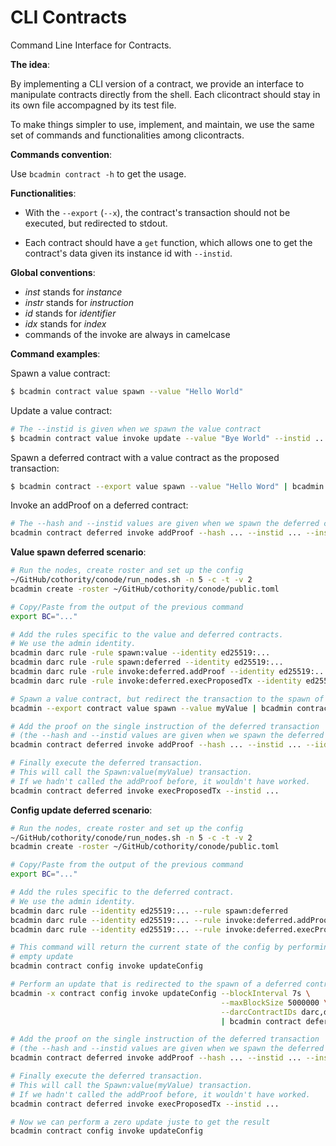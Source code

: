 # CLI Contracts

Command Line Interface for Contracts.

**The idea**:

By implementing a CLI version of a contract, we provide an interface to
manipulate contracts directly from the shell. Each clicontract should stay in
its own file accompagned by its test file.

To make things simpler to use, implement, and maintain, we use the same set of
commands and functionalities among clicontracts.

**Commands convention**:

Use `bcadmin contract -h` to get the usage.

**Functionalities**:

* With the `--export` (`--x`), the contract's transaction should not be executed, but
redirected to stdout.

* Each contract should have a `get` function, which allows one to get the
contract's data given its instance id with `--instid`.

**Global conventions**:

* *inst* stands for *instance*
* *instr* stands for *instruction*
* *id* stands for *identifier*
* *idx* stands for *index*
* commands of the invoke are always in camelcase

**Command examples**:

Spawn a value contract:

```bash
$ bcadmin contract value spawn --value "Hello World"
```

Update a value contract:

```bash
# The --instid is given when we spawn the value contract
$ bcadmin contract value invoke update --value "Bye World" --instid ...
```

Spawn a deferred contract with a value contract as the proposed transaction:

```bash
$ bcadmin contract --export value spawn --value "Hello Word" | bcadmin contract deferred spawn
```

Invoke an addProof on a deferred contract:

```bash
# The --hash and --instid values are given when we spawn the deferred contract
bcadmin contract deferred invoke addProof --hash ... --instid ... --instrIdx 0
```

**Value spawn deferred scenario**:

```bash
# Run the nodes, create roster and set up the config
~/GitHub/cothority/conode/run_nodes.sh -n 5 -c -t -v 2
bcadmin create -roster ~/GitHub/cothority/conode/public.toml

# Copy/Paste from the output of the previous command
export BC="..."

# Add the rules specific to the value and deferred contracts.
# We use the admin identity.
bcadmin darc rule -rule spawn:value --identity ed25519:...
bcadmin darc rule -rule spawn:deferred --identity ed25519:...
bcadmin darc rule -rule invoke:deferred.addProof --identity ed25519:...
bcadmin darc rule -rule invoke:deferred.execProposedTx --identity ed25519:...

# Spawn a value contract, but redirect the transaction to the spawn of a deferred contract
bcadmin --export contract value spawn --value myValue | bcadmin contract deferred spawn

# Add the proof on the single instruction of the deferred transaction
# (the --hash and --instid values are given when we spawn the deferred contract)
bcadmin contract deferred invoke addProof --hash ... --instid ... --iid 0

# Finally execute the deferred transaction.
# This will call the Spawn:value(myValue) transaction.
# If we hadn't called the addProof before, it wouldn't have worked.
bcadmin contract deferred invoke execProposedTx --instid ...
```

**Config update deferred scenario**:

```bash
# Run the nodes, create roster and set up the config
~/GitHub/cothority/conode/run_nodes.sh -n 5 -c -t -v 2
bcadmin create -roster ~/GitHub/cothority/conode/public.toml

# Copy/Paste from the output of the previous command
export BC="..."

# Add the rules specific to the deferred contract.
# We use the admin identity.
bcadmin darc rule --identity ed25519:... --rule spawn:deferred
bcadmin darc rule --identity ed25519:... --rule invoke:deferred.addProof
bcadmin darc rule --identity ed25519:... --rule invoke:deferred.execProposedTx

# This command will return the current state of the config by performing an
# empty update
bcadmin contract config invoke updateConfig

# Perform an update that is redirected to the spawn of a deferred contract
bcadmin -x contract config invoke updateConfig --blockInterval 7s \
                                               --maxBlockSize 5000000 \
                                               --darcContractIDs darc,darc2 \
                                               | bcadmin contract deferred spawn

# Add the proof on the single instruction of the deferred transaction
# (the --hash and --instid values are given when we spawn the deferred contract)
bcadmin contract deferred invoke addProof --hash ... --instid ... --instrIdx 0

# Finally execute the deferred transaction.
# This will call the Spawn:value(myValue) transaction.
# If we hadn't called the addProof before, it wouldn't have worked.
bcadmin contract deferred invoke execProposedTx --instid ...

# Now we can perform a zero update juste to get the result
bcadmin contract config invoke updateConfig
```
